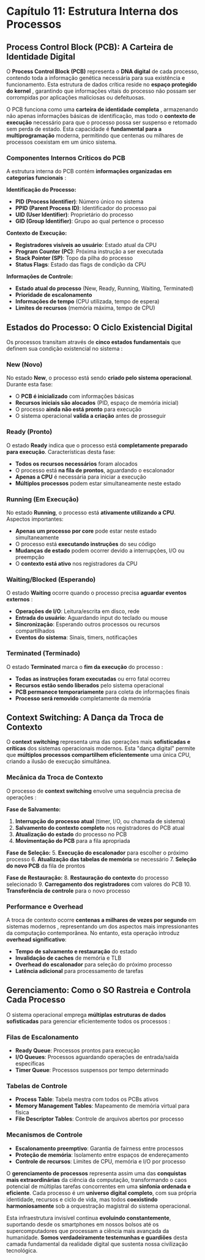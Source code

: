 # **Capítulo 11: Estrutura Interna dos Processos**

## **Process Control Block (PCB): A Carteira de Identidade Digital**

O **Process Control Block (PCB)** representa o **DNA digital** de cada processo, contendo toda a informação genética necessária para sua existência e funcionamento. Esta estrutura de dados crítica reside no **espaço protegido do kernel** , garantindo que informações vitais do processo não possam ser corrompidas por aplicações maliciosas ou defeituosas.

O PCB funciona como uma **carteira de identidade completa** , armazenando não apenas informações básicas de identificação, mas todo o **contexto de execução** necessário para que o processo possa ser suspenso e retomado sem perda de estado. Esta capacidade é **fundamental para a multiprogramação** moderna, permitindo que centenas ou milhares de processos coexistam em um único sistema.

### **Componentes Internos Críticos do PCB**

A estrutura interna do PCB contém **informações organizadas em categorias funcionais** :

**Identificação do Processo:**
- **PID (Process Identifier)**: Número único no sistema
- **PPID (Parent Process ID)**: Identificador do processo pai
- **UID (User Identifier)**: Proprietário do processo
- **GID (Group Identifier)**: Grupo ao qual pertence o processo

**Contexto de Execução:**
- **Registradores visíveis ao usuário**: Estado atual da CPU
- **Program Counter (PC)**: Próxima instrução a ser executada
- **Stack Pointer (SP)**: Topo da pilha do processo
- **Status Flags**: Estado das flags de condição da CPU

**Informações de Controle:**
- **Estado atual do processo** (New, Ready, Running, Waiting, Terminated)
- **Prioridade de escalonamento**
- **Informações de tempo** (CPU utilizada, tempo de espera)
- **Limites de recursos** (memória máxima, tempo de CPU)

## **Estados do Processo: O Ciclo Existencial Digital**

Os processos transitam através de **cinco estados fundamentais** que definem sua condição existencial no sistema :

### **New (Novo)**
No estado **New**, o processo está sendo **criado pelo sistema operacional**. Durante esta fase:
- O **PCB é inicializado** com informações básicas
- **Recursos iniciais são alocados** (PID, espaço de memória inicial)
- O processo **ainda não está pronto** para execução
- O sistema operacional **valida a criação** antes de prosseguir

### **Ready (Pronto)**
O estado **Ready** indica que o processo está **completamente preparado para execução**. Características desta fase:
- **Todos os recursos necessários** foram alocados
- O processo está **na fila de prontos**, aguardando o escalonador
- **Apenas a CPU** é necessária para iniciar a execução
- **Múltiplos processos** podem estar simultaneamente neste estado

### **Running (Em Execução)**
No estado **Running**, o processo está **ativamente utilizando a CPU**. Aspectos importantes:
- **Apenas um processo por core** pode estar neste estado simultaneamente
- O processo está **executando instruções** do seu código
- **Mudanças de estado** podem ocorrer devido a interrupções, I/O ou preempção
- O **contexto está ativo** nos registradores da CPU

### **Waiting/Blocked (Esperando)**
O estado **Waiting** ocorre quando o processo precisa **aguardar eventos externos** :
- **Operações de I/O**: Leitura/escrita em disco, rede
- **Entrada do usuário**: Aguardando input do teclado ou mouse  
- **Sincronização**: Esperando outros processos ou recursos compartilhados
- **Eventos do sistema**: Sinais, timers, notificações

### **Terminated (Terminado)**
O estado **Terminated** marca o **fim da execução** do processo :
- **Todas as instruções foram executadas** ou erro fatal ocorreu
- **Recursos estão sendo liberados** pelo sistema operacional
- **PCB permanece temporariamente** para coleta de informações finais
- **Processo será removido** completamente da memória

## **Context Switching: A Dança da Troca de Contexto**

O **context switching** representa uma das operações mais **sofisticadas e críticas** dos sistemas operacionais modernos. Esta "dança digital" permite que **múltiplos processos compartilhem eficientemente** uma única CPU, criando a ilusão de execução simultânea.

### **Mecânica da Troca de Contexto**

O processo de **context switching** envolve uma sequência precisa de operações :

**Fase de Salvamento:**
1. **Interrupção do processo atual** (timer, I/O, ou chamada de sistema)
2. **Salvamento do contexto completo** nos registradores do PCB atual
3. **Atualização do estado** do processo no PCB
4. **Movimentação do PCB** para a fila apropriada

**Fase de Seleção:**
5. **Execução do escalonador** para escolher o próximo processo
6. **Atualização das tabelas de memória** se necessário
7. **Seleção do novo PCB** da fila de prontos

**Fase de Restauração:**
8. **Restauração do contexto** do processo selecionado
9. **Carregamento dos registradores** com valores do PCB
10. **Transferência de controle** para o novo processo

### **Performance e Overhead**

A troca de contexto ocorre **centenas a milhares de vezes por segundo** em sistemas modernos , representando um dos aspectos mais impressionantes da computação contemporânea. No entanto, esta operação introduz **overhead significativo**:

- **Tempo de salvamento e restauração** do estado
- **Invalidação de caches** de memória e TLB
- **Overhead do escalonador** para seleção do próximo processo
- **Latência adicional** para processamento de tarefas

## **Gerenciamento: Como o SO Rastreia e Controla Cada Processo**

O sistema operacional emprega **múltiplas estruturas de dados sofisticadas** para gerenciar eficientemente todos os processos :

### **Filas de Escalonamento**
- **Ready Queue**: Processos prontos para execução
- **I/O Queues**: Processos aguardando operações de entrada/saída específicas
- **Timer Queue**: Processos suspensos por tempo determinado

### **Tabelas de Controle**
- **Process Table**: Tabela mestra com todos os PCBs ativos
- **Memory Management Tables**: Mapeamento de memória virtual para física
- **File Descriptor Tables**: Controle de arquivos abertos por processo

### **Mecanismos de Controle**
- **Escalonamento preemptivo**: Garantia de fairness entre processos
- **Proteção de memória**: Isolamento entre espaços de endereçamento
- **Controle de recursos**: Limites de CPU, memória e I/O por processo

O **gerenciamento de processos** representa assim uma das **conquistas mais extraordinárias** da ciência da computação, transformando o caos potencial de múltiplas tarefas concorrentes em uma **sinfonia ordenada e eficiente**. Cada processo é um **universo digital completo**, com sua própria identidade, recursos e ciclo de vida, mas todos **coexistindo harmoniosamente** sob a orquestração magistral do sistema operacional.

Esta infraestrutura invisível continua **evoluindo constantemente**, suportando desde os smartphones em nossos bolsos até os supercomputadores que processam a ciência mais avançada da humanidade. **Somos verdadeiramente testemunhas e guardiões** desta camada fundamental da realidade digital que sustenta nossa civilização tecnológica.